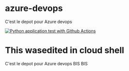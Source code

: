 # azure-devops
C'est le depot pour Azure devops








[![Python application test with Github Actions](https://github.com/badiou/azure-devops/actions/workflows/main.yml/badge.svg)](https://github.com/badiou/azure-devops/actions/workflows/main.yml)
# This wasedited in cloud shell
C'est le depot pour Azure devops BIS BIS
